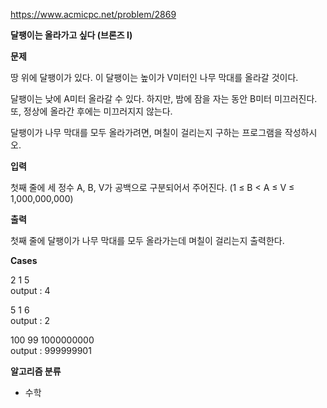 https://www.acmicpc.net/problem/2869

**달팽이는 올라가고 싶다 (브론즈 I)**

**문제**

땅 위에 달팽이가 있다. 이 달팽이는 높이가 V미터인 나무 막대를 올라갈 것이다.

달팽이는 낮에 A미터 올라갈 수 있다. 하지만, 밤에 잠을 자는 동안 B미터 미끄러진다. 또, 정상에 올라간 후에는 미끄러지지 않는다.

달팽이가 나무 막대를 모두 올라가려면, 며칠이 걸리는지 구하는 프로그램을 작성하시오.

**입력**

첫째 줄에 세 정수 A, B, V가 공백으로 구분되어서 주어진다. (1 ≤ B < A ≤ V ≤ 1,000,000,000)

**출력**

첫째 줄에 달팽이가 나무 막대를 모두 올라가는데 며칠이 걸리는지 출력한다.

**Cases**

2 1 5<br>
output : 4

5 1 6<br>
output : 2

100 99 1000000000<br>
output : 999999901

**알고리즘 분류**

- 수학